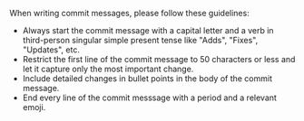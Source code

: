When writing commit messages, please follow these guidelines:
* Always start the commit message with a capital letter and a verb in third-person singular simple present tense like "Adds", "Fixes", "Updates", etc.
* Restrict the first line of the commit message to 50 characters or less and let it capture only the most important change.
* Include detailed changes in bullet points in the body of the commit message.
* End every line of the commit messsage with a period and a relevant emoji.